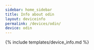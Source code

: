 ```yaml
---
sidebar: home_sidebar
title: Info about odin
layout: deviceinfo
permalink: /devices/odin/
device: odin
---
```

{% include templates/device_info.md %}
